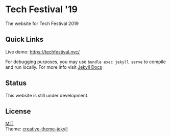 # Tech Festival '19
The website for Tech Festival 2019

## Quick Links
Live demo: https://techfestival.nyc/  

For debugging purposes, you may use `bundle exec jekyll serve` to compile and run locally. For more info visit [Jekyll Docs](https://jekyllrb.com/docs/)

## Status
This website is still under development.

## License
[MIT](https://github.com/techfestqc/techfestqc.github.io/blob/master/LICENSE)  
Theme: [creative-theme-jekyll](https://github.com/volny/creative-theme-jekyll)

